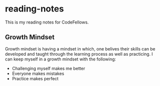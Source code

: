 # reading-notes
This is my reading notes for CodeFellows.

## Growth Mindset
Growth mindset is having a mindset in which, one belives their skills can be developed and taught through the learning process as well as practicing. 
I can keep myself in a growth mindset with the following:
- Challenging myself makes me better
- Everyone makes mistakes
- Practice makes perfect

